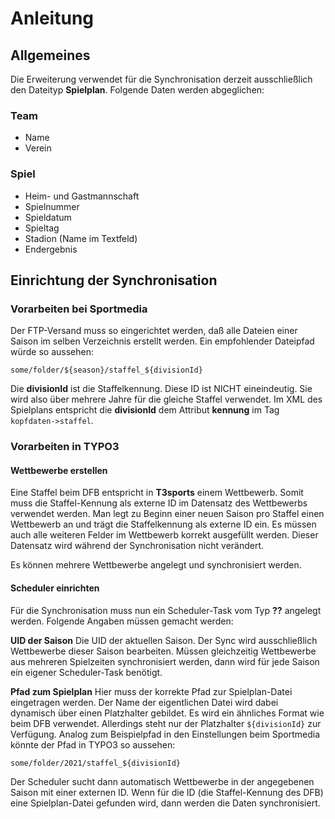 # Anleitung

## Allgemeines

Die Erweiterung verwendet für die Synchronisation derzeit ausschließlich den Dateityp **Spielplan**. Folgende Daten werden abgeglichen:

### Team

* Name
* Verein

### Spiel

* Heim- und Gastmannschaft
* Spielnummer
* Spieldatum
* Spieltag
* Stadion (Name im Textfeld)
* Endergebnis

## Einrichtung der Synchronisation

### Vorarbeiten bei Sportmedia

Der FTP-Versand muss so eingerichtet werden, daß alle Dateien einer Saison im selben Verzeichnis erstellt werden. Ein empfohlender Dateipfad würde so aussehen:

```
some/folder/${season}/staffel_${divisionId}
```

Die **divisionId** ist die Staffelkennung. Diese ID ist NICHT eineindeutig. Sie wird also über mehrere Jahre für die gleiche Staffel verwendet. Im XML des Spielplans entspricht die **divisionId** dem Attribut **kennung** im Tag `kopfdaten->staffel`.

### Vorarbeiten in TYPO3

#### Wettbewerbe erstellen

Eine Staffel beim DFB entspricht in **T3sports** einem Wettbewerb. Somit muss die Staffel-Kennung als externe ID im Datensatz des Wettbewerbs verwendet werden. Man legt zu Beginn einer neuen Saison pro Staffel einen Wettbewerb an und trägt die Staffelkennung als externe ID ein. Es müssen auch alle weiteren Felder im Wettbewerb korrekt ausgefüllt werden. Dieser Datensatz wird während der Synchronisation nicht verändert.

Es können mehrere Wettbewerbe angelegt und synchronisiert werden.

#### Scheduler einrichten

Für die Synchronisation muss nun ein Scheduler-Task vom Typ **??** angelegt werden.
Folgende Angaben müssen gemacht werden:

**UID der Saison**
Die UID der aktuellen Saison. Der Sync wird ausschließlich Wettbewerbe dieser Saison bearbeiten. Müssen gleichzeitig Wettbewerbe aus mehreren Spielzeiten synchronisiert werden, dann wird für jede Saison ein eigener Scheduler-Task benötigt.

**Pfad zum Spielplan**
Hier muss der korrekte Pfad zur Spielplan-Datei eingetragen werden. Der Name der eigentlichen Datei wird dabei dynamisch über einen Platzhalter gebildet. Es wird ein ähnliches Format wie beim DFB verwendet. Allerdings steht nur der Platzhalter `${divisionId}` zur Verfügung. Analog zum Beispielpfad in den Einstellungen beim Sportmedia könnte der Pfad in TYPO3 so aussehen: 

```
some/folder/2021/staffel_${divisionId}
```

Der Scheduler sucht dann automatisch Wettbewerbe in der angegebenen Saison mit einer externen ID. Wenn für die ID (die Staffel-Kennung des DFB) eine Spielplan-Datei gefunden wird, dann werden die Daten synchronisiert.

